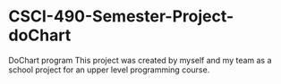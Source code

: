 # CSCI-490-Semester-Project-doChart
DoChart program
This project was created by myself and my team as a school project for an upper level programming course.
